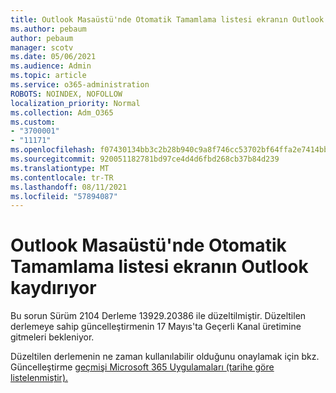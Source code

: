 ```yaml
---
title: Outlook Masaüstü'nde Otomatik Tamamlama listesi ekranın Outlook kaydırıyor
ms.author: pebaum
author: pebaum
manager: scotv
ms.date: 05/06/2021
ms.audience: Admin
ms.topic: article
ms.service: o365-administration
ROBOTS: NOINDEX, NOFOLLOW
localization_priority: Normal
ms.collection: Adm_O365
ms.custom:
- "3700001"
- "11171"
ms.openlocfilehash: f07430134bb3c2b28b940c9a8f746cc53702bf64ffa2e7414bb74861239b914f
ms.sourcegitcommit: 920051182781bd97ce4d4d6fbd268cb37b84d239
ms.translationtype: MT
ms.contentlocale: tr-TR
ms.lasthandoff: 08/11/2021
ms.locfileid: "57894087"
---
```

# <a name="autocomplete-list-scrolls-off-the-screen-in-outlook-desktop"></a>Outlook Masaüstü'nde Otomatik Tamamlama listesi ekranın Outlook kaydırıyor

Bu sorun Sürüm 2104 Derleme 13929.20386 ile düzeltilmiştir. Düzeltilen derlemeye sahip güncelleştirmenin 17 Mayıs'ta Geçerli Kanal üretimine gitmeleri bekleniyor. 

Düzeltilen derlemenin ne zaman kullanılabilir olduğunu onaylamak için bkz. Güncelleştirme [geçmişi Microsoft 365 Uygulamaları (tarihe göre listelenmiştir).](https://docs.microsoft.com/officeupdates/update-history-microsoft365-apps-by-date)